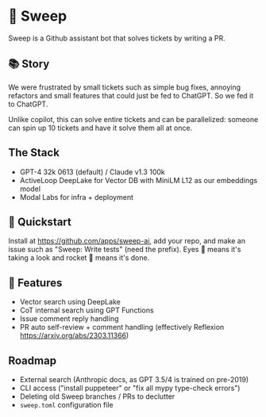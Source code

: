 # :broom: Sweep

Sweep is a Github assistant bot that solves tickets by writing a PR.

## 📚 Story

We were frustrated by small tickets such as simple bug fixes, annoying refactors and small features that could just be fed to ChatGPT. So we fed it to ChatGPT.

Unlike copilot, this can solve entire tickets and can be parallelized: someone can spin up 10 tickets and have it solve them all at once. 

## The Stack
- GPT-4 32k 0613 (default) / Claude v1.3 100k
- ActiveLoop DeepLake for Vector DB with MiniLM L12 as our embeddings model
- Modal Labs for infra + deployment

## 🚀 Quickstart
Install at https://github.com/apps/sweep-ai, add your repo, and make an issue such as "Sweep: Write tests" (need the prefix). Eyes :eyes: means it's taking a look and rocket 🚀 means it's done. 

## 🌠 Features
* Vector search using DeepLake
* CoT internal search using GPT Functions
* Issue comment reply handling
* PR auto self-review + comment handling (effectively Reflexion https://arxiv.org/abs/2303.11366)

## Roadmap
* External search (Anthropic docs, as GPT 3.5/4 is trained on pre-2019)
* CLI access ("install puppeteer" or "fix all mypy type-check errors")
* Deleting old Sweep branches / PRs to declutter
* `sweep.toml` configuration file
